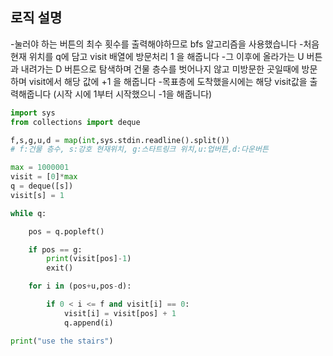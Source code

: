 
## **로직 설명**
-눌러야 하는 버튼의 최수 횟수를 출력해야하므로 bfs 알고리즘을 사용했습니다
-처음 현재 위치를 q에 담고 visit 배열에 방문처리 1 을 해줍니다
-그 이후에 올라가는 U 버튼 과 내려가는 D 버튼으로 탐색하며 건물 층수를 벗어나지 않고 미방문한 곳일때에 방문하며 visit에서 해당 값에 +1 을 해줍니다
-목표층에 도착했을시에는 해당 visit값을 출력해줍니다 (시작 시에 1부터 시작했으니 -1을 해줍니다)

```python
import sys
from collections import deque

f,s,g,u,d = map(int,sys.stdin.readline().split())
# f:건물 층수, s:강호 현재위치, g:스타트링크 위치,u:업버튼,d:다운버튼

max = 1000001
visit = [0]*max
q = deque([s])
visit[s] = 1

while q:

    pos = q.popleft()

    if pos == g:
        print(visit[pos]-1)
        exit()

    for i in (pos+u,pos-d):

        if 0 < i <= f and visit[i] == 0:
            visit[i] = visit[pos] + 1
            q.append(i)

print("use the stairs")




